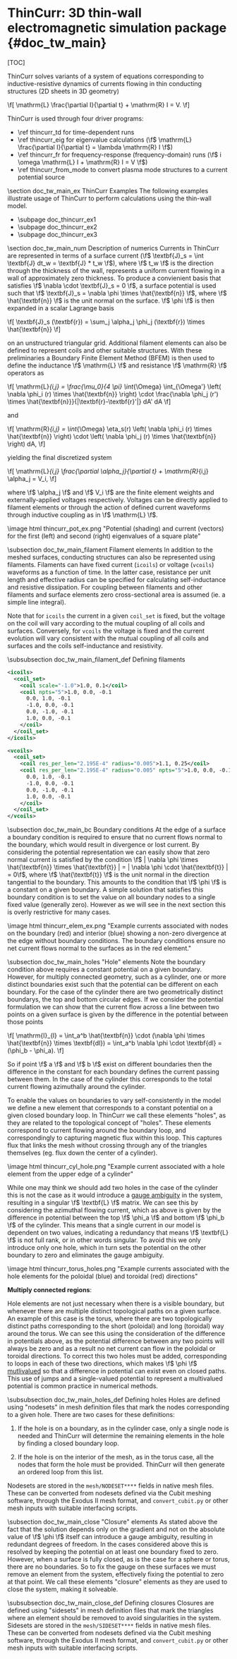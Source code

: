 ThinCurr: 3D thin-wall electromagnetic simulation package     {#doc_tw_main}
================

[TOC]

ThinCurr solves variants of a system of equations corresponding to inductive-resistive dynamics of currents
flowing in thin conducting structures (2D sheets in 3D geometry)

\f[ \mathrm{L} \frac{\partial I}{\partial t} + \mathrm{R} I = V. \f]

ThinCurr is used through four driver programs:

 - \ref thincurr_td for time-dependent runs
 - \ref thincurr_eig for eigenvalue calculations (\f$ \mathrm{L} \frac{\partial I}{\partial t} = \lambda \mathrm{R} I \f$)
 - \ref thincurr_fr for frequency-response (frequency-domain) runs (\f$ i \omega \mathrm{L} I + \mathrm{R} I = V \f$)
 - \ref thincurr_from_mode to convert plasma mode structures to a current potential source

\section doc_tw_main_ex ThinCurr Examples
The following examples illustrate usage of ThinCurr to perform calculations using the thin-wall model. 

 - \subpage doc_thincurr_ex1
 - \subpage doc_thincurr_ex2
 - \subpage doc_thincurr_ex3

\section doc_tw_main_num Description of numerics
Currents in ThinCurr are represented in terms of a surface current (\f$ \textbf{J}_s = \int \textbf{J} dt_w = \textbf{J} * t_w \f$),
where \f$ t_w \f$ is the direction through the thickness of the wall, represents a uniform current flowing in a wall of approximately
zero thickness. To produce a convienient basis that satisfies \f$ \nabla \cdot \textbf{J}_s = 0 \f$, a surface potential is used such that
\f$ \textbf{J}_s = \nabla \phi \times \hat{\textbf{n}} \f$, where \f$ \hat{\textbf{n}} \f$ is the unit normal on the surface. \f$ \phi \f$ is
then expanded in a scalar Lagrange basis

\f[ \textbf{J}_s (\textbf{r}) = \sum_j \alpha_j \phi_j (\textbf{r}) \times \hat{\textbf{n}} \f]

on an unstructured triangular grid. Additional filament elements can also be defined to represent coils and other suitable structures.
With these preliminaries a Boundary Finite Element Method (BFEM) is then used to define the inductance \f$ \mathrm{L} \f$ and
resistance \f$ \mathrm{R} \f$ operators as

\f[ \mathrm{L}_{i,j} = \frac{\mu_0}{4 \pi} \int_{\Omega} \int_{\Omega'} \left( \nabla \phi_i (r) \times \hat{\textbf{n}} \right) \cdot \frac{\nabla \phi_j (r') \times \hat{\textbf{n}}}{|\textbf{r}-\textbf{r}'|} dA' dA \f]

and

\f[ \mathrm{R}_{i,j} = \int_{\Omega} \eta_s(r) \left( \nabla \phi_i (r) \times \hat{\textbf{n}} \right) \cdot \left( \nabla \phi_j (r) \times \hat{\textbf{n}} \right) dA, \f]

yielding the final discretized system

\f[ \mathrm{L}_{i,j} \frac{\partial \alpha_j}{\partial t} + \mathrm{R}_{i,j} \alpha_j = V_i, \f]

where \f$ \alpha_j \f$ and \f$ V_i \f$ are the finite element weights and externally-applied voltages respectively. Voltages can be directly
applied to filament elements or through the action of defined current waveforms through inductive coupling as in \f$ \mathrm{L} \f$.

\image html thincurr_pot_ex.png "Potential (shading) and current (vectors) for the first (left) and second (right) eigenvalues of a square plate"

\subsection doc_tw_main_filament Filament elements
In addition to the meshed surfaces, conducting structures can also be represented using filaments. Filaments can have fixed current
(`icoils`) or voltage (`vcoils`) waveforms as a function of time. In the latter case, resistance per unit length and effective radius
can be specified for calculating self-inductance and resistive dissipation. For coupling between filaments and other filaments and
surface elements zero cross-sectional area is assumed (ie. a simple line integral).

Note that for `icoils` the current in a given `coil_set` is fixed, but the voltage on the coil will vary according to the
mutual coupling of all coils and surfaces. Conversely, for `vcoils` the voltage is fixed and the current evolution will vary
consistent with the mutual coupling of all coils and surfaces and the coils self-inductance and resistivity.

\subsubsection doc_tw_main_filament_def Defining filaments

```xml
<icoils>
  <coil_set>
    <coil scale="-1.0">1.0, 0.1</coil>
    <coil npts="5">1.0, 0.0, -0.1
      0.0, 1.0, -0.1
      -1.0, 0.0, -0.1
      0.0, -1.0, -0.1
      1.0, 0.0, -0.1
    </coil>
  </coil_set>
</icoils>
```

```xml
<vcoils>
  <coil_set>
    <coil res_per_len="2.195E-4" radius="0.005">1.1, 0.25</coil>
    <coil res_per_len="2.195E-4" radius="0.005" npts="5">1.0, 0.0, -0.1
      0.0, 1.0, -0.1
      -1.0, 0.0, -0.1
      0.0, -1.0, -0.1
      1.0, 0.0, -0.1
    </coil>
  </coil_set>
</vcoils>
```


\subsection doc_tw_main_bc Boundary conditions
At the edge of a surface a boundary condition is required to ensure that no current flows normal to the boundary, which would
result in divergence or lost current. By considering the potential representation we can easily show that zero normal current is
satisfied by the condition \f$ | \nabla \phi \times \hat{\textbf{n}} \times \hat{\textbf{t}} | = | \nabla \phi \cdot \hat{\textbf{t}} | = 0\f$,
where \f$ \hat{\textbf{t}} \f$ is the unit normal in the direction tangential to the boundary. This amounts to the condition that
\f$ \phi \f$ is a constant on a given boundary. A simple solution that satisfies this boundary condition is to set the
value on all boundary nodes to a single fixed value (generally zero). However as we will see in the next section this is overly
restrictive for many cases.

\image html thincurr_elem_ex.png "Example currents associated with nodes on the boundary (red) and interior (blue) showing a non-zero divergence at the edge without boundary conditions. The boundary conditions ensure no net current flows normal to the surfaces as in the red element."

\subsection doc_tw_main_holes "Hole" elements
Note the boundary condition above requires a constant potential on a given boundary. However, for multiply connected geometry, such
as a cylinder, one or more distinct boundaries exist such that the potential can be different on each boundary. For the case of
the cylinder there are two geometrically distinct boundarys, the top and bottom circular edges. If we consider the potential formulation
we can show that the current flow across a line between two points on a given surface is given by the difference in the potential between
those points

\f[ \mathrm{I}_{l} = \int_a^b \hat{\textbf{n}} \cdot (\nabla \phi \times \hat{\textbf{n}} \times \textbf{dl}) = \int_a^b \nabla \phi \cdot \textbf{dl} = (\phi_b - \phi_a). \f]

So if point \f$ a \f$ and \f$ b \f$ exist on different boundaries then the difference in the constant for each boundary
defines the current passing between them. In the case of the cylinder this corresponds to the total current flowing azimuthally around
the cylinder.

To enable the values on boundaries to vary self-consistently in the model we define a new element that corresponds to a constant potential
on a given closed boundary loop. In ThinCurr we call these elements "holes", as they are related to the topological concept of "holes".
These elements correspond to current flowing around the boundary loop, and correspondingly to capturing magnetic flux within this loop.
This captures flux that links the mesh without crossing through any of the triangles themselves (eg. flux down the center of a cylinder).

\image html thincurr_cyl_hole.png "Example current associated with a hole element from the upper edge of a cylinder"

While one may think we should add two holes in the case of the cylinder this is not the case as it would introduce a
[gauge ambiguity](https://en.wikipedia.org/wiki/Gauge_fixing) in the system, resulting in a singular \f$ \textbf{L} \f$ matrix. We can see
this by considering the azimuthal flowing current, which as above is given by the difference in potential between the top \f$ \phi_a \f$
and bottom \f$ \phi_b \f$ of the cylinder. This means that a single current in our model is dependent on two values, indicating a redundancy
that means \f$ \textbf{L} \f$ is not full rank, or in other words singular. To avoid this we only introduce only one hole, which in turn sets
the potential on the other boundary to zero and eliminates the gauge ambiguity.

\image html thincurr_torus_holes.png "Example currents associated with the hole elements for the poloidal (blue) and toroidal (red) directions"

**Multiply connected regions**:

Hole elements are not just necessary when there is a visible boundary, but whenever there are multiple distinct topological paths on
a given surface. An example of this case is the torus, where there are two topologically distinct paths corresponding to the short (poloidal)
and long (toroidal) way around the torus. We can see this using the consideration of the difference in potentials above, as the potential
difference between any two points will always be zero and as a result no net current can flow in the poloidal or toroidal directions. To
correct this two holes must be added, corresponding to loops in each of these two directions, which makes \f$ \phi \f$
[mutlivalued](https://en.wikipedia.org/wiki/Multivalued_function) so that a difference in potential can exist even on closed paths.
This use of jumps and a single-valued potential to represent a multivalued potential is common practice in numerical methods.

\subsubsection doc_tw_main_holes_def Defining holes
Holes are defined using "nodesets" in mesh definition files that mark the nodes corresponding to a given hole. There are two
cases for these definitions:

 1. If the hole is on a boundary, as in the cylinder case, only a single node is needed and ThinCurr will determine the remaining
 elements in the hole by finding a closed boundary loop.

 2. If the hole is on the interior of the mesh, as in the torus case, all the nodes that form the hole must be provided. ThinCurr
 will then generate an ordered loop from this list.

Nodesets are stored in the `mesh/NODESET****` fields in native mesh files. These can be converted from nodesets defined via the
Cubit meshing software, through the Exodus II mesh format, and `convert_cubit.py` or other mesh inputs with suitable interfacing
scripts.

\subsection doc_tw_main_close "Closure" elements
As stated above the fact that the solution depends only on the gradient and not on the absolute value of \f$ \phi \f$ itself can
introduce a gauge ambiguity, resulting in redundant degrees of freedom. In the cases considered above this is resolved by keeping
the potential on at least one boundary fixed to zero. However, when a surface is fully closed, as is the case for a sphere or torus,
there are no boundaries. So to fix the gauge on these surfaces we must remove an element from the system, effectively fixing the
potential to zero at that point. We call these elements "closure" elements as they are used to close the system, making it
solveable.

\subsubsection doc_tw_main_close_def Defining closures
Closures are defined using "sidesets" in mesh definition files that mark the triangles where an element should be removed to
avoid singularities in the system. Sidesets are stored in the `mesh/SIDESET****` fields in native mesh files. These can be
converted from nodesets defined via the Cubit meshing software, through the Exodus II mesh format, and `convert_cubit.py` or other
mesh inputs with suitable interfacing scripts.
